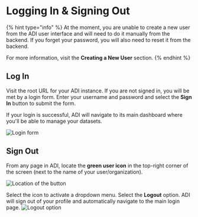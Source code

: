 # Logging In & Signing Out

{% hint type="info" %}
At the moment, you are unable to create a new user from the ADI user interface and will need to do it manually from the backend. If you forget your password, you will also need to reset it from the backend.

For more information, visit the **Creating a New User** section.
{% endhint %}

## Log In

Visit the root URL for your ADI instance. If you are not signed in, you will be met by a login form. Enter your username and password and select the **Sign In** button to submit the form.

If your login is successful, ADI will navigate to its main dashboard where you'll be able to manage your datasets.

![Login form](/images/login-form.png) 

## Sign Out

From any page in ADI, locate the **green user icon** in the top-right corner of the screen (next to the name of your user/organization).

![Location of the button](/images/logout-button.png)

Select the icon to activate a dropdown menu. Select the **Logout** option. ADI will sign out of your profile and automatically navigate to the main login page.
![Logout option](/images/logout-button-activated.png)